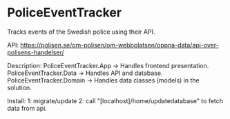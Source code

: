 # PoliceEventTracker
Tracks events of the Swedish police using their API.

API: https://polisen.se/om-polisen/om-webbplatsen/oppna-data/api-over-polisens-handelser/

Description:
  PoliceEventTracker.App -> Handles frontend presentation.
  PoliceEventTracker.Data -> Handles API and database.
  PoliceEventTracker.Domain -> Handles data classes (models) in the solution.

Install:
  1: migrate/update
  2: call "[localhost]/home/updatedatabase" to fetch data from api.
